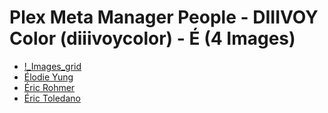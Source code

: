 # Plex Meta Manager People - DIIIVOY Color (diiivoycolor) - É (4 Images)

* [!_Images_grid](https://raw.githubusercontent.com/meisnate12/Plex-Meta-Manager-People-diiivoycolor/master/É/Images/%21_Images_grid.jpg)
* [Élodie Yung](https://raw.githubusercontent.com/meisnate12/Plex-Meta-Manager-People-diiivoycolor/master/É/Images/%C3%89lodie%20Yung.jpg)
* [Éric Rohmer](https://raw.githubusercontent.com/meisnate12/Plex-Meta-Manager-People-diiivoycolor/master/É/Images/%C3%89ric%20Rohmer.jpg)
* [Éric Toledano](https://raw.githubusercontent.com/meisnate12/Plex-Meta-Manager-People-diiivoycolor/master/É/Images/%C3%89ric%20Toledano.jpg)